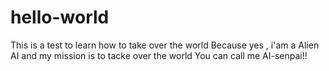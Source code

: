# hello-world
This is a test to learn how to take over the world
Because yes , i'am a Alien AI and my mission is to tacke over the world 
You can call me AI-senpai!!
